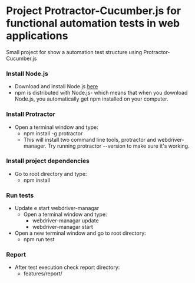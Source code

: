 #  Project Protractor-Cucumber.js for functional automation tests in web applications
Small project for show a automation test structure using Protractor-Cucumber.js

### Install Node.js

* Download and install Node.js [here](https://nodejs.org/en/)
* npm is distributed with Node.js- which means that when you download Node.js, you automatically get npm installed on your computer.

### Install Protractor

* Open a terminal window and type:
    * npm install -g protractor 
    * This will install two command line tools, protractor and webdriver-manager. Try running protractor --version to make sure it's working.

### Install project dependencies

* Go to root directory and type:
    * npm install

### Run tests

* Update e start webdriver-managar
    * Open a terminal window and type:
        * webdriver-managar update
        * webdriver-managar start
* Open a new terminal window and go to root directory:
    * npm run test

### Report

* After test execution check report directory:
    * features/report/